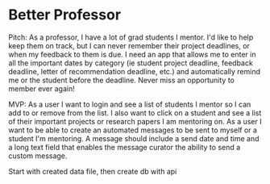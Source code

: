 # Better Professor

Pitch: As a professor, I have a lot of grad students I mentor. I'd like to help keep them on track, but I can never remember their project deadlines, or when my feedback to them is due. I need an app that allows me to enter in all the important dates by category (ie student project deadline, feedback deadline, letter of recommendation deadline, etc.) and automatically remind me or the student before the deadline. Never miss an opportunity to member ever again!

MVP: As a user I want to login and see a list of students I mentor so I can add to or remove from the list. I also want to click on a student and see a list of their important projects or research papers I am mentoring on. As a user I want to be able to create an automated messages to be sent to myself or a student I'm mentoring. A message should include a send date and time and a long text field that enables the message curator the ability to send a custom message.

Start with created data file, then create db with api
